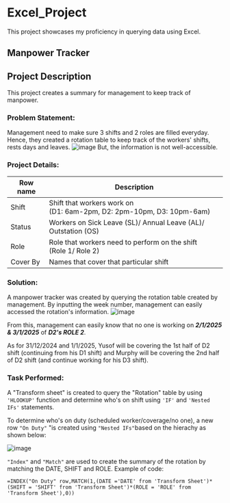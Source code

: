 # Excel_Project
This project showcases my proficiency in querying data using Excel.

## Manpower Tracker

## Project Description
This project creates a summary for management to keep track of manpower. 

### Problem Statement:
Management need to make sure 3 shifts and 2 roles are filled everyday. Hence, they created a rotation table to keep track of the workers' shifts, rests days and leaves. 
![image](https://github.com/user-attachments/assets/76cb99e9-6cf0-4c2c-8711-14fef9b3d313)
But, the information is not well-accessible. 

### Project Details:
| Row name | Description |
| -------- | ----------- |
| Shift    | Shift that workers work on <br> (D1: 6am-2pm, D2: 2pm-10pm, D3: 10pm-6am)|
| Status    | Workers on Sick Leave (SL)/ Annual Leave (AL)/ Outstation (OS)|
| Role    | Role that workers need to perform on the shift <br> (Role 1/ Role 2) |
| Cover By | Names that cover that particular shift | 

### Solution:
A manpower tracker was created by querying the rotation table created by management.
By inputting the week number, management can easily accessed the rotation's information. 
![image](https://github.com/user-attachments/assets/9e32e976-7697-4ef8-88df-560a4281e977)

From this, management can easily know that no one is working on **_2/1/2025 & 3/1/2025_** of **_D2's ROLE 2_**. <br>

As for 31/12/2024 and 1/1/2025, Yusof will be covering the 1st half of D2 shift (continuing from his D1 shift) and Murphy will be covering the 2nd half of D2 shift (and continue working for his D3 shift).

### Task Performed:
A "Transform sheet" is created to query the "Rotation" table by using `'HLOOKUP'` function and determine who's on shift using `'IF'` and `'Nested IFs'` statements.

To determine who's on duty (scheduled worker/coverage/no one), a new row `"On Duty"` "is created using `"Nested IFs"`based on the hierachy as shown below:

![image](https://github.com/user-attachments/assets/11bc6ff2-441d-4ccd-9eda-a86e13dd7332)

`"Index"` and `"Match"` are used to create the summary of the rotation by matching the DATE, SHIFT and ROLE.
Example of code:
```
=INDEX("On Duty" row,MATCH(1,(DATE ='DATE' from 'Transform Sheet')*(SHIFT = 'SHIFT' from 'Transform Sheet')*(ROLE = 'ROLE' from 'Transform Sheet'),0))
```

